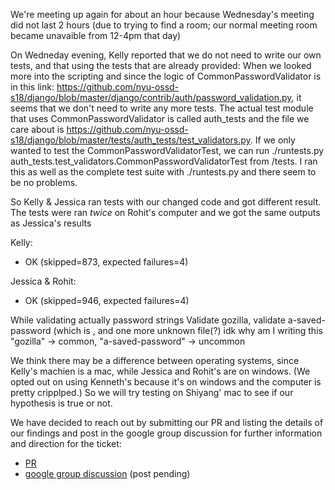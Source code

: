 We're meeting up again for about an hour because Wednesday's meeting did not last 2 hours (due to trying to find a room; our normal meeting room became unavaible from 12-4pm that day)

On Wedneday evening, Kelly reported that we do not need to write our own tests, and that using the tests that are already provided:
When we looked more into the scripting and since the logic of CommonPasswordValidator is in this link: https://github.com/nyu-ossd-s18/django/blob/master/django/contrib/auth/password_validation.py, it seems that we don't need to write any more tests. The actual test module that uses CommonPasswordValidator is called auth_tests and the file we care about is https://github.com/nyu-ossd-s18/django/blob/master/tests/auth_tests/test_validators.py. If we only wanted to test the CommonPasswordValidatorTest, we can run ./runtests.py auth_tests.test_validators.CommonPasswordValidatorTest from /tests. I ran this as well as the complete test suite with ./runtests.py and there seem to be no problems.

So Kelly & Jessica ran tests with our changed code and got different result. The tests were ran _*twice*_ on Rohit's computer and we got the same outputs as Jessica's results 

Kelly:
- OK (skipped=873, expected failures=4)

Jessica & Rohit:
- OK (skipped=946, expected failures=4)

While validating actually password strings
Validate gozilla, validate a-saved-password (which is , and one more unknown file(?) idk why am I writing this
"gozilla" -> common, "a-saved-password" -> uncommon

We think there may be a difference between operating systems, since Kelly's machien is a mac, while Jessica and Rohit's are on windows. (We opted out on using Kenneth's because it's on windows and the computer is pretty cripplped.)
So we will try testing on Shiyang' mac to see if our hypothesis is true or not.

We have decided to reach out by submitting our PR and listing the details of our findings and post in the google group discussion for further information and direction for the ticket:
- [PR](https://github.com/django/django/pull/9875)
- [google group discussion](https://groups.google.com/forum/#!topic/django-developers/oMWLVK5kTpI/discussion) (post pending)
